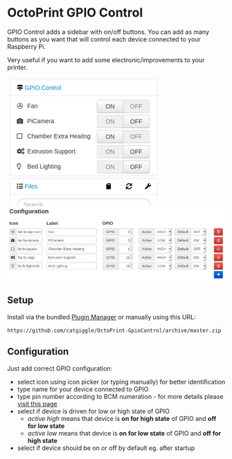 # OctoPrint GPIO Control

GPIO Control adds a sidebar with on/off buttons. You can add as many buttons as you want that will control each device connected to your Raspberry Pi.

Very useful if you want to add some electronic/improvements to your printer.

![GpioControl](extras/sidebar.png)
![GpioControl](extras/settings.png)

## Setup

Install via the bundled [Plugin Manager](https://docs.octoprint.org/en/master/bundledplugins/pluginmanager.html)
or manually using this URL:

    https://github.com/catgiggle/OctoPrint-GpioControl/archive/master.zip

## Configuration

Just add correct GPIO configuration:
- select icon using icon picker (or typing manually) for better identification
- type name for your device connected to GPIO
- type pin number according to BCM numeration - for more details please [visit this page](https://pinout.xyz/)
- select if device is driven for low or high state of GPIO
  - _active high_ means that device is **on for high state** of GPIO and **off for low state**
  - _active low_ means that device is **on for low state** of GPIO and **off for high state**
- select if device should be on or off by default eg. after startup
